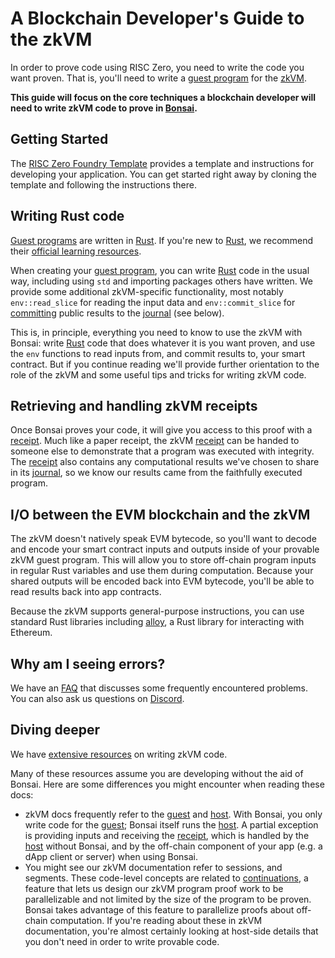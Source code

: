# A Blockchain Developer's Guide to the zkVM

<!-- TODO(scratch#231): Update this document and "RISC Zero on Ethereum" to improve and consolidate -->

In order to prove code using RISC Zero, you need to write the code you want proven.
That is, you'll need to write a [guest program][term-guest-program] for the [zkVM][term-zkvm].

**This guide will focus on the core techniques a blockchain developer will need to write zkVM code to prove in [Bonsai].**

## Getting Started

The [RISC Zero Foundry Template][foundry-template] provides a template and instructions for developing your application.
You can get started right away by cloning the template and following the instructions there.

## Writing Rust code

[Guest programs][term-guest-program] are written in [Rust]. If you're new to [Rust], we recommend their [official learning resources][rust-learn].

When creating your [guest program][term-guest-program], you can write [Rust] code in the usual way, including using `std` and importing packages others have written.
We provide some additional zkVM-specific functionality, most notably `env::read_slice` for reading the input data and `env::commit_slice` for [committing] public results to the [journal] (see below).

This is, in principle, everything you need to know to use the zkVM with Bonsai: write [Rust] code that does whatever it is you want proven, and use the `env` functions to read inputs from, and commit results to, your smart contract. But if you continue reading we'll provide further orientation to the role of the zkVM and some useful tips and tricks for writing zkVM code.

## Retrieving and handling zkVM receipts

Once Bonsai proves your code, it will give you access to this proof with a [receipt]. Much like a paper receipt, the zkVM [receipt] can be handed to someone else to demonstrate that a program was executed with integrity. The [receipt] also contains any computational results we've chosen to share in its [journal], so we know our results came from the faithfully executed program.

## I/O between the EVM blockchain and the zkVM

The zkVM doesn't natively speak EVM bytecode, so you'll want to decode and encode your smart contract inputs and outputs inside of your provable zkVM guest program. This will allow you to store off-chain program inputs in regular Rust variables and use them during computation. Because your shared outputs will be encoded back into EVM bytecode, you'll be able to read results back into app contracts.

Because the zkVM supports general-purpose instructions, you can use standard Rust libraries including [alloy], a Rust library for interacting with Ethereum.

## Why am I seeing errors?

We have an [FAQ](/faq) that discusses some frequently encountered problems. You can also ask us questions on [Discord].

## Diving deeper

We have [extensive resources](../zkvm/zkvm-overview.md) on writing zkVM code.

Many of these resources assume you are developing without the aid of Bonsai. Here are some differences you might encounter when reading these docs:

- zkVM docs frequently refer to the [guest] and [host]. With Bonsai, you only write code for the [guest]; Bonsai itself runs the [host]. A partial exception is providing inputs and receiving the [receipt], which is handled by the [host] without Bonsai, and by the off-chain component of your app (e.g. a dApp client or server) when using Bonsai.
- You might see our zkVM documentation refer to sessions, and segments. These code-level concepts are related to [continuations](https://www.risczero.com/blog/continuations), a feature that lets us design our zkVM program proof work to be parallelizable and not limited by the size of the program to be proven. Bonsai takes advantage of this feature to parallelize proofs about off-chain computation. If you're reading about these in zkVM documentation, you're almost certainly looking at host-side details that you don't need in order to write provable code.

[alloy]: https://github.com/alloy-rs
[Bonsai]: bonsai-overview.md
[committing]: /terminology#commit
[Discord]: https://discord.gg/risczero
[foundry-template]: https://github.com/risc0/bonsai-foundry-template
[guest]: /terminology#guest
[host]: /terminology#host
[journal]: /terminology#journal
[receipt]: /terminology#receipt
[Rust]: https://www.rust-lang.org/
[rust-learn]: https://www.rust-lang.org/learn
[term-guest-program]: /terminology#guest-program
[term-zkvm]: /terminology#zero-knowledge-virtual-machine-zkvm
